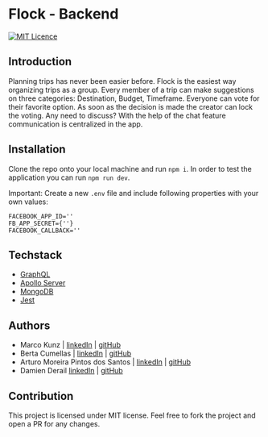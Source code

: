 # Flock - Backend
[![MIT Licence](https://badges.frapsoft.com/os/mit/mit.svg?v=103)](https://opensource.org/licenses/mit-license.php)

## Introduction
Planning trips has never been easier before. Flock is the easiest way organizing trips as a group. Every member of a trip can make suggestions on three categories: Destination, Budget, Timeframe. Everyone can vote for their favorite option. As soon as the decision is made the creator can lock the voting. Any need to discuss? With the help of the chat feature communication is centralized in the app.

## Installation
Clone the repo onto your local machine and run `npm i`.
In order to test the application you can run `npm run dev`.

Important:
Create a new `.env` file and include following properties with your own values:
```
FACEBOOK_APP_ID=''
FB_APP_SECRET={''}
FACEBOOK_CALLBACK=''
```

## Techstack
* <a href="https://graphql.org/">GraphQL</a>
* <a href="https://www.apollographql.com/docs/apollo-server/">Apollo Server</a>
* <a href="https://www.mongodb.com/what-is-mongodb">MongoDB</a>
* <a href="https://jestjs.io/">Jest</a>

## Authors
* Marco Kunz | <a href="https://www.linkedin.com/in/marcokunz/">linkedIn</a> | <a href="https://github.com/mrcknz">gitHub</a>
* Berta Cumellas | <a href="https://www.linkedin.com/in/berta-cumellas/">linkedIn</a> | <a href="https://github.com/bertacume">gitHub</a>
* Arturo Moreira Pintos dos Santos | <a href="https://www.linkedin.com/in/arturo-moreira-santos-381a21176/">linkedIn</a> | <a href="https://github.com/artyBMPS">gitHub</a>
* Damien Derail <a href="https://www.linkedin.com/in/damien-derail-b446932a/">linkedIn</a> | <a href="https://github.com/Damien1208">gitHub</a>

## Contribution
This project is licensed under MIT license. Feel free to fork the project and open a PR for any changes.
